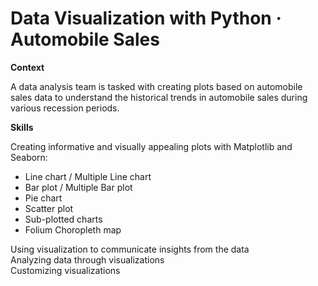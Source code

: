 # Data Visualization with Python · Automobile Sales

**Context**

A data analysis team is tasked with creating plots based on automobile sales data to understand the historical trends in automobile sales during various recession periods.

**Skills**

Creating informative and visually appealing plots with Matplotlib and Seaborn: 
* Line chart / Multiple Line chart
* Bar plot / Multiple Bar plot
* Pie chart
* Scatter plot
* Sub-plotted charts
* Folium Choropleth map

Using visualization to communicate insights from the data  
Analyzing data through visualizations  
Customizing visualizations
